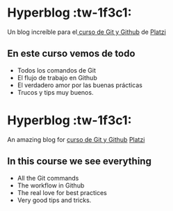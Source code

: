 # Hyperblog :tw-1f3c1:
Un blog increíble para el[ curso de Git y Github](https://platzi.com/cursos/git-github/ " curso de Git y Github") de [Platzi](https://platzi.com/ "Platzi")


## En este curso vemos de todo
* Todos los comandos de Git
* El flujo de trabajo en Github
* El verdadero amor por las buenas prácticas
* Trucos y tips muy buenos.





# Hyperblog :tw-1f3c1:
An amazing blog for [ curso de Git y Github](https://platzi.com/cursos/git-github/ " curso de Git y Github")  [Platzi](https://platzi.com/ "Platzi")



## In this course we see everything
* All the Git commands
* The workflow in Github
* The real love for best practices
* Very good tips and tricks.

